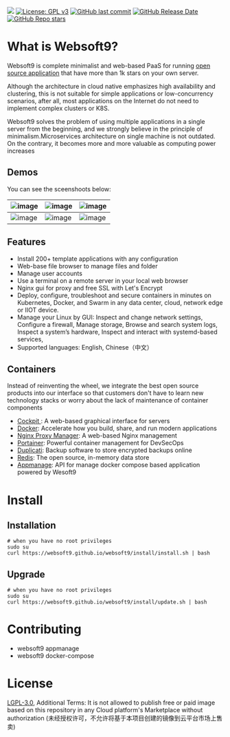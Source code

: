 [![](https://lab.frogg.it/lydra/yunohost/ansible-yunohost/badges/main/pipeline.svg)](https://lab.frogg.it/lydra/yunohost/ansible-yunohost/-/pipelines)
[![License: GPL v3](https://img.shields.io/badge/License-GPL%20v3-blue.svg)](http://www.gnu.org/licenses/gpl-3.0)
[![GitHub last commit](https://img.shields.io/github/last-commit/LydraFr/ansible-yunohost)](https://github.com/LydraFr/ansible-yunohost)
[![GitHub Release Date](https://img.shields.io/github/release-date/LydraFr/ansible-yunohost)](https://github.com/LydraFr/ansible-yunohost)
[![GitHub Repo stars](https://img.shields.io/github/stars/LydraFr/ansible-yunohost?style=social)](https://github.com/LydraFr/ansible-yunohost)

# What is Websoft9?


Websoft9 is complete minimalist and web-based PaaS for running [open source application](https://github.com/Websoft9/docker-library/tree/main/apps) that have more than 1k stars on your own server.

Although the architecture in cloud native emphasizes high availability and clustering, this is not suitable for simple applications or low-concurrency scenarios, after all, most applications on the Internet do not need to implement complex clusters or K8S.

Websoft9 solves the problem of using multiple applications in a single server from the beginning, and we strongly believe in the principle of minimalism.Microservices architecture on single machine is not outdated. On the contrary, it becomes more and more valuable as computing power increases  

## Demos

You can see the sceenshoots below:  

| ![image](https://github.com/Websoft9/websoft9/assets/16741975/8321780c-4824-4e40-997d-676a31534063) | ![image](https://github.com/Websoft9/websoft9/assets/16741975/e842575b-60bc-4b0d-a57b-28c26b16196a) | ![image](https://github.com/Websoft9/websoft9/assets/16741975/c598412a-9529-4286-ba03-6234d6da99b9)|
| ---- | ---- | ---- |
| ![image](https://github.com/Websoft9/websoft9/assets/16741975/7bed3744-1e9f-429e-8678-3714c8c262e2)|![image](https://github.com/Websoft9/websoft9/assets/16741975/a0923c69-2792-4cde-bfaf-bc018b61aee9) | ![image](https://github.com/Websoft9/websoft9/assets/16741975/901efd1c-31a0-4b31-b79c-fc2d441bb679)|


## Features

- Install 200+ template applications with any configuration
- Web-base file browser to manage files and folder
- Manage user accounts
- Use a terminal on a remote server in your local web browser
- Nginx gui for proxy and free SSL with Let's Encrypt
- Deploy, configure, troubleshoot and secure containers in minutes on Kubernetes, Docker, and Swarm in any data center, cloud, network edge or IIOT device. 
- Manage your Linux by GUI: Inspect and change network settings, Configure a firewall, Manage storage, Browse and search system logs, Inspect a system’s hardware, Inspect and interact with systemd-based services, 
- Supported languages: English, Chinese（中文）

## Containers

Instead of reinventing the wheel, we integrate the best open source products into our interface so that customers don't have to learn new technology stacks or worry about the lack of maintenance of container components

- [Cockpit ](https://cockpit-project.org/): A web-based graphical interface for servers
- [Docker](https://www.docker.com/): Accelerate how you build, share, and run modern applications
- [Nginx Proxy Manager](https://nginxproxymanager.com/): A web-based Nginx management
- [Portainer](https://www.portainer.io/): Powerful container management for DevSecOps
- [Duplicati](https://www.duplicati.com/): Backup software to store encrypted backups online
- [Redis](https://redis.io/): The open source, in-memory data store
- [Appmanage](https://github.com/Websoft9/websoft9/tree/main/appmanage): API for manage docker compose based application powered by Wesoft9

# Install

## Installation

```
# when you have no root privileges
sudo su 
curl https://websoft9.github.io/websoft9/install/install.sh | bash
```

## Upgrade

```
# when you have no root privileges
sudo su 
curl https://websoft9.github.io/websoft9/install/update.sh | bash
```

# Contributing

- websoft9 appmanage
- websoft9 docker-compose

# License

[LGPL-3.0](/License.md), Additional Terms: It is not allowed to publish free or paid image based on this repository in any Cloud platform's Marketplace without authorization (未经授权许可，不允许将基于本项目创建的镜像到云平台市场上售卖)

